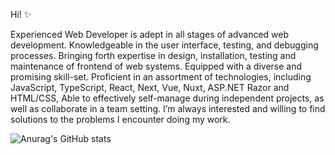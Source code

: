 Hi! ✨

Experienced Web Developer is adept in all stages of advanced web development. Knowledgeable in the user interface, testing, and debugging processes. Bringing forth expertise in design, installation, testing and maintenance of frontend of web systems. Equipped with a diverse and promising skill-set. Proficient in an assortment of technologies, including JavaScript, TypeScript, React, Next, Vue, Nuxt, ASP.NET Razor and HTML/CSS, Able to effectively self-manage during independent projects, as well as collaborate in a team setting.
I’m always interested and willing to find solutions to the problems I encounter doing my work.


![Anurag's GitHub stats](https://github-readme-stats.vercel.app/api?username=parsakhosravani&show_icons=true&theme=radical)
